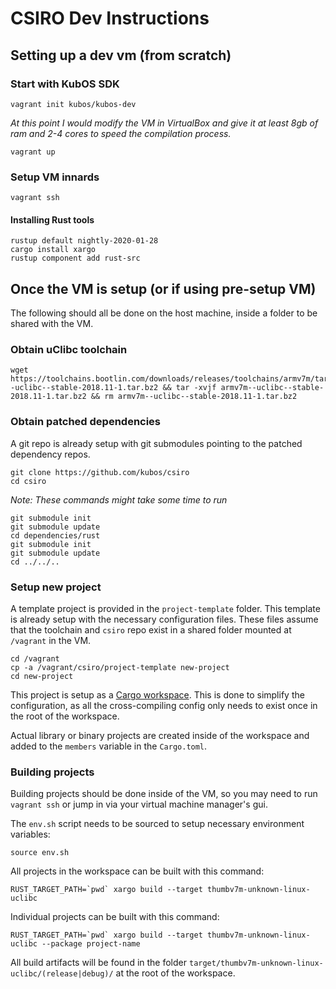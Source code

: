 # CSIRO Dev Instructions

## Setting up a dev vm (from scratch)

### Start with KubOS SDK

    vagrant init kubos/kubos-dev

*At this point I would modify the VM in VirtualBox and give it at 
least 8gb of ram and 2-4 cores to speed the compilation process.*

    vagrant up

### Setup VM innards

    vagrant ssh

#### Installing Rust tools

    rustup default nightly-2020-01-28
    cargo install xargo
    rustup component add rust-src

## Once the VM is setup (or if using pre-setup VM)

The following should all be done on the host machine, inside a folder to be shared with the VM.

### Obtain uClibc toolchain

    wget https://toolchains.bootlin.com/downloads/releases/toolchains/armv7m/tarballs/armv7m--uclibc--stable-2018.11-1.tar.bz2 && tar -xvjf armv7m--uclibc--stable-2018.11-1.tar.bz2 && rm armv7m--uclibc--stable-2018.11-1.tar.bz2

### Obtain patched dependencies

A git repo is already setup with git submodules pointing to the patched dependency
repos. 

    git clone https://github.com/kubos/csiro
    cd csiro

*Note: These commands might take some time to run*


    git submodule init
    git submodule update
    cd dependencies/rust
    git submodule init
    git submodule update
    cd ../../..

### Setup new project

A template project is provided in the `project-template` folder.
This template is already setup with the necessary configuration files.
These files assume that the toolchain and `csiro` repo exist in a shared 
folder mounted at `/vagrant` in the VM.

    cd /vagrant
    cp -a /vagrant/csiro/project-template new-project
    cd new-project

This project is setup as a [Cargo workspace](https://doc.rust-lang.org/book/ch14-03-cargo-workspaces.html). This is done to simplify the configuration,
as all the cross-compiling config only needs to exist once in the root of the workspace.

Actual library or binary projects are created inside of the workspace and added
to the `members` variable in the `Cargo.toml`.

### Building projects

Building projects should be done inside of the VM, so you may need to run `vagrant ssh`
or jump in via your virtual machine manager's gui.

The `env.sh` script needs to be sourced to setup necessary environment variables:

    source env.sh

All projects in the workspace can be built with this command:

    RUST_TARGET_PATH=`pwd` xargo build --target thumbv7m-unknown-linux-uclibc

Individual projects can be built with this command:

    RUST_TARGET_PATH=`pwd` xargo build --target thumbv7m-unknown-linux-uclibc --package project-name

All build artifacts will be found in the folder `target/thumbv7m-unknown-linux-uclibc/(release|debug)/` at the root of the workspace.